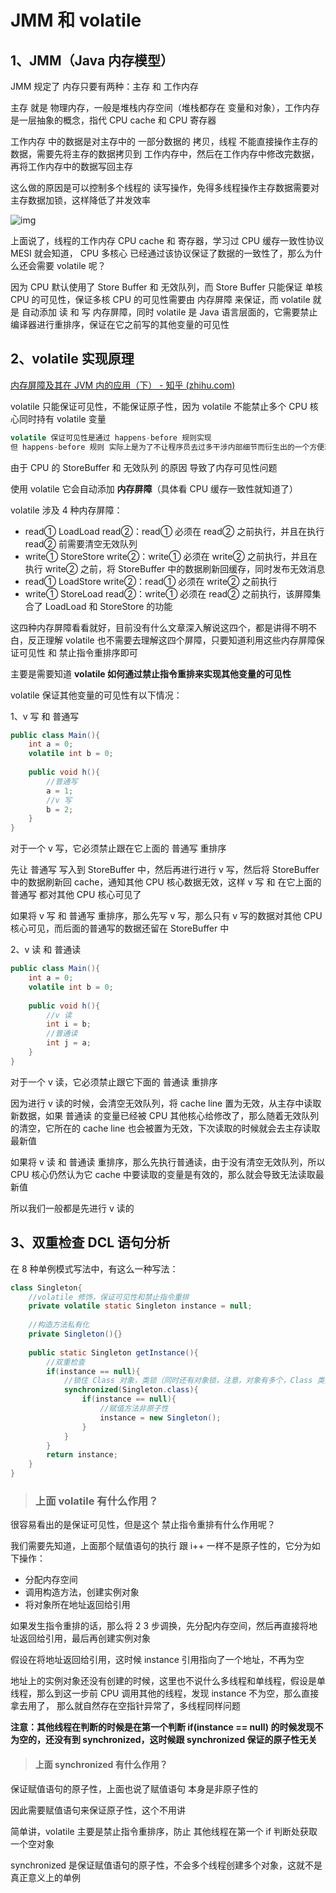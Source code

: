 # JMM 和 volatile



## 1、JMM（Java 内存模型）



JMM 规定了 内存只要有两种：主存 和 工作内存

主存 就是 物理内存，一般是堆栈内存空间（堆栈都存在 变量和对象），工作内存是一层抽象的概念，指代 CPU cache 和 CPU 寄存器

工作内存 中的数据是对主存中的 一部分数据的 拷贝，线程 不能直接操作主存的数据，需要先将主存的数据拷贝到 工作内存中，然后在工作内存中修改完数据，再将工作内存中的数据写回主存

这么做的原因是可以控制多个线程的 读写操作，免得多线程操作主存数据需要对主存数据加锁，这样降低了并发效率

 ![img](https://picb.zhimg.com/80/v2-f0364f6f863d5730e2b962ac6b3387e2_720w.jpg) 

上面说了，线程的工作内存  CPU cache 和 寄存器，学习过 CPU 缓存一致性协议 MESI 就会知道， CPU 多核心 已经通过该协议保证了数据的一致性了，那么为什么还会需要 volatile 呢？

因为 CPU 默认使用了 Store Buffer 和 无效队列，而 Store Buffer 只能保证 单核 CPU 的可见性，保证多核 CPU 的可见性需要由 内存屏障 来保证，而 volatile 就是 自动添加 读 和 写 内存屏障，同时 volatile 是 Java 语言层面的，它需要禁止编译器进行重排序，保证在它之前写的其他变量的可见性



## 2、volatile 实现原理

 [内存屏障及其在 JVM 内的应用（下） - 知乎 (zhihu.com)](https://zhuanlan.zhihu.com/p/137460543) 



volatile 只能保证可见性，不能保证原子性，因为 volatile 不能禁止多个 CPU 核心同时持有 volatile 变量

```java
volatile 保证可见性是通过 happens-before 规则实现
但 happens-before 规则 实际上是为了不让程序员去过多干涉内部细节而衍生出的一个方便理解 volatile 的理论而已
```

由于 CPU 的 StoreBuffer 和 无效队列 的原因 导致了内存可见性问题

使用 volatile 它会自动添加 **内存屏障**（具体看 CPU 缓存一致性就知道了）



volatile 涉及 4 种内存屏障：

- read① LoadLoad read②：read① 必须在 read② 之前执行，并且在执行 read② 前需要清空无效队列
- write① StoreStore write②：write① 必须在 write② 之前执行，并且在执行 write② 之前，将 StoreBuffer 中的数据刷新回缓存，同时发布无效消息
- read① LoadStore write②：read① 必须在 write② 之前执行
- write① StoreLoad read②：write① 必须在 read② 之前执行，该屏障集合了 LoadLoad 和 StoreStore 的功能

这四种内存屏障看看就好，目前没有什么文章深入解说这四个，都是讲得不明不白，反正理解 volatile 也不需要去理解这四个屏障，只要知道利用这些内存屏障保证可见性 和 禁止指令重排序即可

主要是需要知道 **volatile 如何通过禁止指令重排来实现其他变量的可见性**

 

volatile 保证其他变量的可见性有以下情况：

1、v 写 和 普通写

```java
public class Main(){
	int a = 0;
	volatile int b = 0;
	
	public void h(){
        //普通写
		a = 1;
        //v 写
		b = 2;
	}
}
```

对于一个 v 写，它必须禁止跟在它上面的 普通写 重排序

先让 普通写 写入到 StoreBuffer 中，然后再进行进行 v 写，然后将 StoreBuffer 中的数据刷新回 cache，通知其他 CPU 核心数据无效，这样 v 写 和 在它上面的普通写 都对其他 CPU 核心可见了

如果将 v 写 和 普通写 重排序，那么先写 v 写，那么只有 v 写的数据对其他 CPU 核心可见，而后面的普通写的数据还留在 StoreBuffer 中



2、v 读 和 普通读

```java
public class Main(){
	int a = 0;
	volatile int b = 0;
	
	public void h(){
        //v 读
        int i = b;
        //普通读
		int j = a;
	}
}
```

对于一个 v 读，它必须禁止跟它下面的 普通读 重排序

因为进行 v 读的时候，会清空无效队列，将 cache line 置为无效，从主存中读取新数据，如果 普通读 的变量已经被 CPU 其他核心给修改了，那么随着无效队列的清空，它所在的 cache line 也会被置为无效，下次读取的时候就会去主存读取最新值

如果将 v 读 和 普通读 重排序，那么先执行普通读，由于没有清空无效队列，所以 CPU 核心仍然认为它 cache 中要读取的变量是有效的，那么就会导致无法读取最新值

所以我们一般都是先进行 v 读的





## 3、双重检查 DCL 语句分析



在 8 种单例模式写法中，有这么一种写法：

```java
class Singleton{
    //volatile 修饰，保证可见性和禁止指令重排
    private volatile static Singleton instance = null;
    
    //构造方法私有化
    private Singleton(){}
    
    public static Singleton getInstance(){
		//双重检查
        if(instance == null){
            //锁住 Class 对象，类锁（同时还有对象锁，注意，对象有多个，Class 类只有一个）
            synchronized(Singleton.class){
                if(instance == null){
                    //赋值方法非原子性
                    instance = new Singleton();
                }
            }
        }
        return instance;
    }
}
```



> ### **上面 volatile 有什么作用？**

很容易看出的是保证可见性，但是这个 禁止指令重排有什么作用呢？

我们需要先知道，上面那个赋值语句的执行 跟 i++ 一样不是原子性的，它分为如下操作：

- 分配内存空间
- 调用构造方法，创建实例对象
- 将对象所在地址返回给引用

如果发生指令重排的话，那么将 2 3 步调换，先分配内存空间，然后再直接将地址返回给引用，最后再创建实例对象

假设在将地址返回给引用，这时候 instance 引用指向了一个地址，不再为空

地址上的实例对象还没有创建的时候，这里也不说什么多线程和单线程，假设是单线程，那么到这一步前 CPU 调用其他的线程，发现 instance 不为空，那么直接拿去用了， 那么就自然存在空指针异常了，多线程同样问题

**注意：其他线程在判断的时候是在第一个判断 if(instance == null) 的时候发现不为空的，还没有到 synchronized，这时候跟 synchronized 保证的原子性无关**



> #### **上面 synchronized 有什么作用？**

保证赋值语句的原子性，上面也说了赋值语句 本身是非原子性的

因此需要赋值语句来保证原子性，这个不用讲



简单讲，volatile 主要是禁止指令重排序，防止 其他线程在第一个 if 判断处获取一个空对象

synchronized 是保证赋值语句的原子性，不会多个线程创建多个对象，这就不是真正意义上的单例



